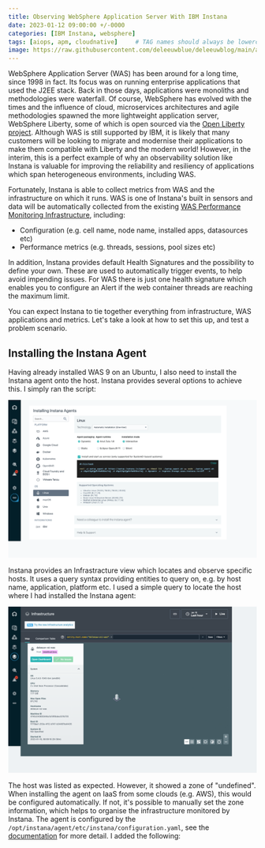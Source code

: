 ```yaml
---
title: Observing WebSphere Application Server With IBM Instana
date: 2023-01-12 09:00:00 +/-0000
categories: [IBM Instana, websphere]
tags: [aiops, apm, cloudnative]     # TAG names should always be lowercase
image: https://raw.githubusercontent.com/deleeuwblue/deleeuwblog/main/assets/img/2023-1-18-Observing-WebSphere-Application-Server-With-IBM-Instana/instanaWAS.png
---
```

WebSphere Application Server (WAS) has been around for a long time, since 1998 in fact.  Its focus was on running enterprise applications that used the J2EE stack.  Back in those days, applications were monoliths and methodologies were waterfall.  Of course, WebSphere has evolved with the times and the influence of cloud, microservices architectures and agile methodologies spawned the more lightweight application server, WebSphere Liberty, some of which is open sourced via the [Open Liberty project](https://openliberty.io/).  Although WAS is still supported by IBM, it is likely that many customers will be looking to migrate and modernise their applications to make them compatible with Liberty and the modern world!  However, in the interim, this is a perfect example of why an observability solution like Instana is valuable for improving the reliability and resiliency of applications which span heterogeneous environments, including WAS.

Fortunately, Instana is able to collect metrics from WAS and the infrastructure on which it runs.  WAS is one of Instana's built in sensors and data will be automatically collected from the existing [WAS Performance Monitoring Infrastructure](https://www.ibm.com/docs/en/was/9.0.5?topic=health-performance-monitoring-infrastructure-pmi), including:

* Configuration (e.g. cell name, node name, installed apps, datasources etc)
* Performance metrics (e.g. threads, sessions, pool sizes etc)

In addition, Instana provides default Health Signatures and the possibility to define your own.  These are used to automatically trigger events, to help avoid impending issues.  For WAS there is just one health signature which enables you to configure an Alert if the web container threads are reaching the maximum limit.

You can expect Instana to tie together everything from infrastructure, WAS applications and metrics.  Let's take a look at how to set this up, and test a problem scenario.  

## Installing the Instana Agent

Having already installed WAS 9 on an Ubuntu, I also need to install the Instana agent onto the host.  Instana provides several options to achieve this.  I simply ran the script:

![instanaAgentLinux](/assets/img/2023-1-18-Observing-WebSphere-Application-Server-With-IBM-Instana/instanaAgentLinux.png)

Instana provides an Infrastracture view which locates and observe specific hosts.  It uses a query syntax providing entities to query on, e.g. by host name, application, platform etc.  I used a simple query to locate the host where I had installed the Instana agent:

![hostListed1](/assets/img/2023-1-18-Observing-WebSphere-Application-Server-With-IBM-Instana/hostListed1.png)

The host was listed as expected.  However, it showed a zone of "undefined".  When installing the agent on IaaS from some clouds (e.g. AWS), this would be configured automatically.  If not, it's possible to manually set the zone information, which helps to organise the infrastructure monitored by Instana.  The agent is configured by the `/opt/instana/agent/etc/instana/configuration.yaml`, see the [documentation](https://www.ibm.com/docs/en/instana-observability/current?topic=agent-host-configuration#custom-zones) for more detail.  I added the following:
